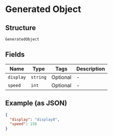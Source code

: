 
# Generated Object

## Structure

`GeneratedObject`

## Fields

| Name | Type | Tags | Description |
|  --- | --- | --- | --- |
| `display` | `string` | Optional | - |
| `speed` | `int` | Optional | - |

## Example (as JSON)

```json
{
  "display": "display8",
  "speed": 156
}
```

